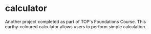 # calculator

Another project completed as part of TOP's Foundations Course. This earthy-coloured calculator allows users to perform simple calculation. 